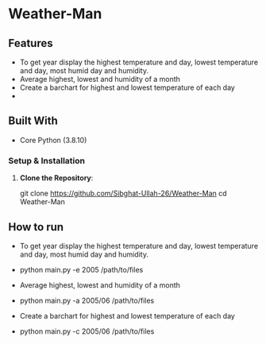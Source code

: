 # Weather-Man

## Features

- To get year display the highest temperature and day, lowest temperature and day, most humid day and humidity.
- Average highest, lowest and humidity of a month
- Create a barchart for highest and lowest temperature of each day
- 
## Built With
- Core Python (3.8.10)

### Setup & Installation

1. **Clone the Repository**:

    git clone https://github.com/Sibghat-Ullah-26/Weather-Man
    cd Weather-Man

## How to run
- To get year display the highest temperature and day, lowest temperature and day, most humid day and humidity.
- python main.py -e 2005 /path/to/files

-  Average highest, lowest and humidity of a month
-  python main.py -a 2005/06 /path/to/files

-  Create a barchart for highest and lowest temperature of each day
-  python main.py -c 2005/06 /path/to/files
